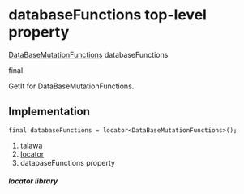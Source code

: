 
<div>

# databaseFunctions top-level property

</div>


[DataBaseMutationFunctions](../services_database_mutation_functions/DataBaseMutationFunctions-class.md)
databaseFunctions


final




GetIt for DataBaseMutationFunctions.



## Implementation

``` language-dart
final databaseFunctions = locator<DataBaseMutationFunctions>();
```







1.  [talawa](../index.md)
2.  [locator](../locator/)
3.  databaseFunctions property

##### locator library







